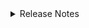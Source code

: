 <details markdown>
<summary>Release Notes</summary>

## 1.0.0 (2024-05-13)

- Initial release

## 1.0.1 (2024-06-28)

- Added how to contribute


</details>